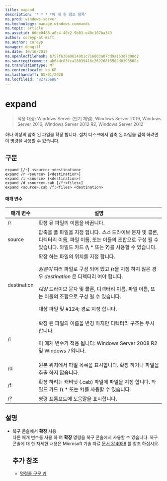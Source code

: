 ```yaml
---
title: expand
description: '* * * *에 대 한 참조 항목'
ms.prod: windows-server
ms.technology: manage-windows-commands
ms.topic: article
ms.assetid: 66de0488-a0c4-40c2-9b03-e40c107ba343
author: coreyp-at-msft
ms.author: coreyp
manager: dongill
ms.date: 10/16/2017
ms.openlocfilehash: b757f630e08249b1c716803a07cd9a163d7398d2
ms.sourcegitcommit: ab64dc83fca28039416c26226815502d0193500c
ms.translationtype: MT
ms.contentlocale: ko-KR
ms.lasthandoff: 05/01/2020
ms.locfileid: "82725688"
---
```

# <a name="expand"></a>expand

> 적용 대상: Windows Server (반기 채널), Windows Server 2019, Windows Server 2016, Windows Server 2012 R2, Windows Server 2012

하나 이상의 압축 된 파일을 확장 합니다. 설치 디스크에서 압축 된 파일을 검색 하려면이 명령을 사용할 수 있습니다.  
## <a name="syntax"></a>구문  
```  
expand [/r] <source> <destination>  
expand /r <source> [<destination>]  
expand /i <source> [<destination>]  
expand /d <source>.cab [/f:<files>]  
expand <source>.cab /f:<files> <destination>  
```  
#### <a name="parameters"></a>매개 변수  

|  매개 변수  |                                                                                                                                                                   설명                                                                                                                                                                    |
|-------------|--------------------------------------------------------------------------------------------------------------------------------------------------------------------------------------------------------------------------------------------------------------------------------------------------------------------------------------------------|
|     /r      |                                                                                                                                                             확장 된 파일의 이름을 바꿉니다.                                                                                                                                                              |
|   source    |                                                                              압축을 풀 파일을 지정 합니다. *소스* 드라이브 문자 및 콜론, 디렉터리 이름, 파일 이름, 또는 이들의 조합으로 구성 될 수 있습니다. 와일드 카드 (**\\** \* 또는 **?**)를 사용할 수 있습니다.                                                                               |
| destination | 확장 하는 파일의 위치를 지정 합니다.<p>*원본이* 여러 파일로 구성 되어 있고 **/r**을 지정 하지 않은 경우 *destination* 은 디렉터리 여야 합니다.<p>*대상* 드라이브 문자 및 콜론, 디렉터리 이름, 파일 이름, 또는 이들의 조합으로 구성 될 수 있습니다.<p>대상 파일 및 #124; 경로 지정 합니다. |
|     /i      |                                                                                                   확장 된 파일의 이름을 변경 하지만 디렉터리 구조는 무시 합니다.<p>이 매개 변수가 적용 됩니다: Windows Server 2008 R2 및 Windows 7입니다.                                                                                                    |
|     /d      |                                                                                                                              원본 위치에서 파일 목록을 표시합니다. 확장 하거나 파일을 추출 하지 않습니다.                                                                                                                              |
|     /f:     |                                                                                                                 확장 하려는 캐비닛 (.cab) 파일에 파일을 지정 합니다. 와일드 카드 (**\\** \* 또는 **?**)를 사용할 수 있습니다.                                                                                                                 |
|     /?      |                                                                                                                                                       명령 프롬프트에 도움말을 표시합니다.                                                                                                                                                       |

## <a name="remarks"></a>설명  
- 복구 콘솔에서 **확장** 사용  
  다른 매개 변수를 사용 하 여 **확장** 명령을 복구 콘솔에서 사용할 수 있습니다. 복구 콘솔에 대 한 자세한 내용은 Microsoft 기술 자료 [문서 314058](https://support.microsoft.com/kb/314058) 를 참조 하십시오.  
  ## <a name="additional-references"></a>추가 참조  
  - [명령줄 구문 키](command-line-syntax-key.md)  

